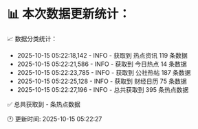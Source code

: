 📊 本次数据更新统计：
==========================

📈 数据分类统计：
- 2025-10-15 05:22:18,142 - INFO - 获取到 热点资讯 119 条数据
- 2025-10-15 05:22:21,586 - INFO - 获取到 今日热点 14 条数据
- 2025-10-15 05:22:23,785 - INFO - 获取到 公社热帖 187 条数据
- 2025-10-15 05:22:25,128 - INFO - 获取到 财经日历 75 条数据
- 2025-10-15 05:22:27,196 - INFO - 总共获取到 395 条热点数据

✅ 总共获取到 - 条热点数据

🕐 更新时间: 2025-10-15 05:22:27
